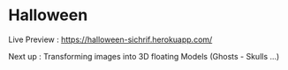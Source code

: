 # Halloween

Live Preview : https://halloween-sichrif.herokuapp.com/


Next up : Transforming images into 3D floating Models (Ghosts - Skulls ...)
